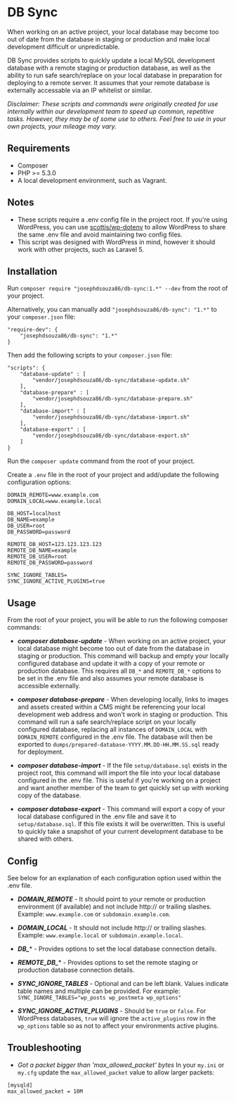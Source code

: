 # DB Sync

When working on an active project, your local database may become too out of date from the database in staging or production and make local development difficult or unpredictable.

DB Sync provides scripts to quickly update a local MySQL development database with a remote staging or production database, as well as the ability to run safe search/replace on your local database in preparation for deploying to a remote server. It assumes that your remote database is externally accessable via an IP whitelist or similar.

*Disclaimer: These scripts and commands were originally created for use internally within our development team to speed up common, repetitive tasks. However, they may be of some use to others. Feel free to use in your own projects, your mileage may vary.*

## Requirements

* Composer
* PHP >= 5.3.0
* A local development environment, such as Vagrant.

## Notes

* These scripts require a .env config file in the project root. If you're using WordPress, you can use [scottjs/wp-dotenv](https://github.com/scottjs/wp-dotenv) to allow WordPress to share the same .env file and avoid maintaining two config files.
* This script was designed with WordPress in mind, however it should work with other projects, such as Laravel 5.

## Installation

Run `composer require "josephdsouza86/db-sync:1.*" --dev` from the root of your project.

Alternatively, you can manually add `"josephdsouza86/db-sync": "1.*"` to your `composer.json` file:

```
"require-dev": {
	"josephdsouza86/db-sync": "1.*"
}
```

Then add the following scripts to your `composer.json` file:

```
"scripts": {
	"database-update" : [
		"vendor/josephdsouza86/db-sync/database-update.sh"
	],
	"database-prepare" : [
		"vendor/josephdsouza86/db-sync/database-prepare.sh"
	],
	"database-import" : [
		"vendor/josephdsouza86/db-sync/database-import.sh"
	],
	"database-export" : [
		"vendor/josephdsouza86/db-sync/database-export.sh"
	]
}
```

Run the `composer update` command from the root of your project. 

Create a `.env` file in the root of your project and add/update the following configuration options:

```
DOMAIN_REMOTE=www.example.com
DOMAIN_LOCAL=www.example.local

DB_HOST=localhost
DB_NAME=example
DB_USER=root
DB_PASSWORD=password

REMOTE_DB_HOST=123.123.123.123
REMOTE_DB_NAME=example
REMOTE_DB_USER=root
REMOTE_DB_PASSWORD=password

SYNC_IGNORE_TABLES=
SYNC_IGNORE_ACTIVE_PLUGINS=true
```

## Usage

From the root of your project, you will be able to run the following composer commands:

* ***composer database-update*** - When working on an active project, your local database might become too out of date from the database in staging or production. This command will backup and empty your locally configured database and update it with a copy of your remote or production database. This requires all `DB_*` and `REMOTE_DB_*` options to be set in the .env file and also assumes your remote database is accessible externally.

* ***composer database-prepare*** - When developing locally, links to images and assets created within a CMS might be referencing your local development web address and won't work in staging or production. This command will run a safe search/replace script on your locally configured database, replacing all instances of `DOMAIN_LOCAL` with `DOMAIN_REMOTE` configured in the .env file. The database will then be exported to `dumps/prepared-database-YYYY.MM.DD-HH.MM.SS.sql` ready for deployment.

* ***composer database-import*** - If the file `setup/database.sql` exists in the project root, this command will import the file into your local database configured in the .env file. This is useful if you're working on a project and want another member of the team to get quickly set up with working copy of the database. 

* ***composer database-export*** - This command will export a copy of your local database configured in the .env file and save it to `setup/database.sql`. If this file exists it will be overwritten. This is useful to quickly take a snapshot of your current development database to be shared with others.

## Config

See below for an explanation of each configuration option used within the .env file.

* ***DOMAIN_REMOTE*** - It should point to your remote or production environment (if available) and not include http:// or trailing slashes. Example: `www.example.com` or `subdomain.example.com`.

* ***DOMAIN_LOCAL*** - It should not include http:// or trailing slashes. Example: `www.example.local` or `subdomain.example.local`.

* ***DB_**** - Provides options to set the local database connection details.

* ***REMOTE\_DB_**** - Provides options to set the remote staging or production database connection details.

* ***SYNC_IGNORE_TABLES*** - Optional and can be left blank. Values indicate table names and multiple can be provided. For example: `SYNC_IGNORE_TABLES="wp_posts wp_postmeta wp_options"`

* ***SYNC_IGNORE_ACTIVE_PLUGINS*** - Should be `true` or `false`. For WordPress databases, `true` will ignore the `active_plugins` row in the `wp_options` table so as not to affect your environments active plugins.

## Troubleshooting

* *Got a packet bigger than 'max_allowed_packet' bytes*
In your `my.ini` or `my.cfg` update the `max_allowed_packet` value to allow larger packets:
``` 
[mysqld]
max_allowed_packet = 10M
```
